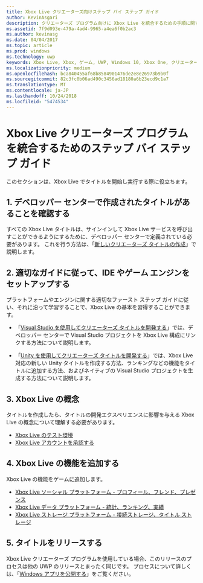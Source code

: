 ```yaml
---
title: Xbox Live クリエーターズ向けステップ バイ ステップ ガイド
author: KevinAsgari
description: クリエーターズ プログラム向けに Xbox Live を統合するための手順に関するガイドラインについて説明します。
ms.assetid: 7f9d093e-479a-4ad4-9965-a4ea6f0b2ac3
ms.author: kevinasg
ms.date: 04/04/2017
ms.topic: article
ms.prod: windows
ms.technology: uwp
keywords: Xbox Live, Xbox, ゲーム, UWP, Windows 10, Xbox One, クリエーター
ms.localizationpriority: medium
ms.openlocfilehash: bca840455af68b8584901476de2e8e26973b9b0f
ms.sourcegitcommit: 82c3fc0b06ad490c3456ad18180a6b23ecd9c1a7
ms.translationtype: MT
ms.contentlocale: ja-JP
ms.lasthandoff: 10/24/2018
ms.locfileid: "5474534"
---
```

# <a name="step-by-step-guide-to-integrate-xbox-live-creators-program"></a>Xbox Live クリエーターズ プログラムを統合するためのステップ バイ ステップ ガイド

このセクションは、Xbox Live でタイトルを開始し実行する際に役立ちます。

## <a name="1-ensure-you-have-a-title-created-on-dev-center"></a>1. デベロッパー センターで作成されたタイトルがあることを確認する
すべての Xbox Live タイトルは、サインインして Xbox Live サービスを呼び出すことができるようにするために、デベロッパー センターで定義されている必要があります。  これを行う方法は、「[新しいクリエーターズ タイトルの作成](create-and-test-a-new-creators-title.md)」で説明します。

## <a name="2-follow-the-appropriate-guide-to-setup-your-ide-or-game-engine"></a>2. 適切なガイドに従って、IDE やゲーム エンジンをセットアップする
プラットフォームやエンジンに関する適切なファースト ステップ ガイドに従い、それに沿って学習することで、Xbox Live の基本を習得することができます。

* 「[Visual Studio を使用してクリエーターズ タイトルを開発する](develop-creators-title-with-visual-studio.md)」では、デベロッパー センターで Visual Studio プロジェクトを Xbox Live 構成にリンクする方法について説明します。

* 「[Unity を使用してクリエーターズ タイトルを開発する](develop-creators-title-with-unity.md)」では、Xbox Live 対応の新しい Unity タイトルを作成する方法、ランキングなどの機能をタイトルに追加する方法、およびネイティブの Visual Studio プロジェクトを生成する方法について説明します。

## <a name="3-xbox-live-concepts"></a>3. Xbox Live の概念
タイトルを作成したら、タイトルの開発エクスペリエンスに影響を与える Xbox Live の概念について理解する必要があります。

- [Xbox Live のテスト環境](../xbox-live-sandboxes.md)
- [Xbox Live アカウントを承認する](authorize-xbox-live-accounts.md)

## <a name="4-add-xbox-live-features"></a>4. Xbox Live の機能を追加する

Xbox Live の機能をゲームに追加します。

- [Xbox Live ソーシャル プラットフォーム - プロフィール、フレンド、プレゼンス](../social-platform/social-platform.md)
- [Xbox Live データ プラットフォーム - 統計、ランキング、実績](../data-platform/data-platform.md)
- [Xbox Live ストレージ プラットフォーム - 接続ストレージ、タイトル ストレージ](../storage-platform/storage-platform.md)

## <a name="5-release-your-title"></a>5. タイトルをリリースする

Xbox Live クリエーターズ プログラムを使用している場合、このリリースのプロセスは他の UWP のリリースとまったく同じです。  プロセスについて詳しくは、「[Windows アプリを公開する](https://developer.microsoft.com/en-us/store/publish-apps)」をご覧ください。
